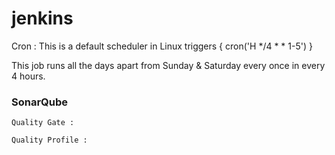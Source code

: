 # jenkins


Cron : This is a default scheduler in Linux
 triggers { cron('H */4 * * 1-5') }

This job runs all the days apart from Sunday & Saturday every once in every 4 hours.


### SonarQube 

```
Quality Gate :

Quality Profile : 

``` 
